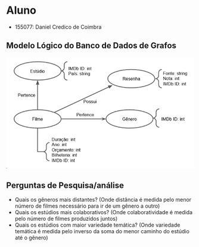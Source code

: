 # Aluno
* 155077: Daniel Credico de Coimbra

## Modelo Lógico do Banco de Dados de Grafos
![Grafo](images/modelo-logico-grafos.png)

## Perguntas de Pesquisa/análise
* Quais os gêneros mais distantes? (Onde distância é medida pelo menor número de filmes necessário para ir de um gênero a outro)
* Quais os estúdios mais colaborativos? (Onde colaboratividade é medida pelo número de filmes produzidos juntos)
* Quais os estúdios com maior variedade temática? (Onde variedade temática é medida pelo inverso da soma do menor caminho do estúdio até o gênero)